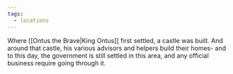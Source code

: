 ```yaml
---
tags:
  - locations
---
```

Where [[Ontus the Brave|King Ontus]] first settled, a castle was built. And around that castle, his various advisors and helpers build their homes- and to this day, the government is still settled in this area, and any official business require going through it.
